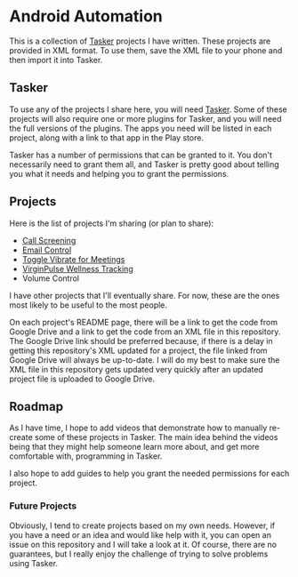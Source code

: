 # Android Automation

This is a collection of [Tasker](https://play.google.com/store/apps/details?id=net.dinglisch.android.taskerm) projects I have written. These projects are provided in XML format. To use them, save the XML file to your phone and then import it into Tasker.

## Tasker

To use any of the projects I share here, you will need [Tasker](https://play.google.com/store/apps/details?id=net.dinglisch.android.taskerm). Some of these projects will also require one or more plugins for Tasker, and you will need the full versions of the plugins. The apps you need will be listed in each project, along with a link to that app in the Play store.

Tasker has a number of permissions that can be granted to it. You don't necessarily need to grant them all, and Tasker is pretty good about telling you what it needs and helping you to grant the permissions.

## Projects

Here is the list of projects I'm sharing (or plan to share):

  * [Call Screening](https://github.com/c-d-smith/android-automation/tree/main/projects/call-screening)
  * [Email Control](https://github.com/c-d-smith/android-automation/tree/main/projects/email-control)
  * [Toggle Vibrate for Meetings](https://github.com/c-d-smith/android-automation/tree/main/projects/toggle-vibrate-for-meetings/README.md)
  * [VirginPulse Wellness Tracking](projects/virginpulse-wellness-tracking/README.md)
  * Volume Control

I have other projects that I'll eventually share. For now, these are the ones most likely to be useful to the most people.

On each project's README page, there will be a link to get the code from Google Drive and a link to get the code from an XML file in this repository. The Google Drive link should be preferred because, if there is a delay in getting this repository's XML updated for a project, the file linked from Google Drive will always be up-to-date. I will do my best to make sure the XML file in this repository gets updated very quickly after an updated project file is uploaded to Google Drive.

## Roadmap

As I have time, I hope to add videos that demonstrate how to manually re-create some of these projects in Tasker. The main idea behind the videos being that they might help someone learn more about, and get more comfortable with, programming in Tasker.

I also hope to add guides to help you grant the needed permissions for each project.

### Future Projects

Obviously, I tend to create projects based on my own needs. However, if you have a need or an idea and would like help with it, you can open an issue on this repository and I will take a look at it. Of course, there are no guarantees, but I really enjoy the challenge of trying to solve problems using Tasker.
